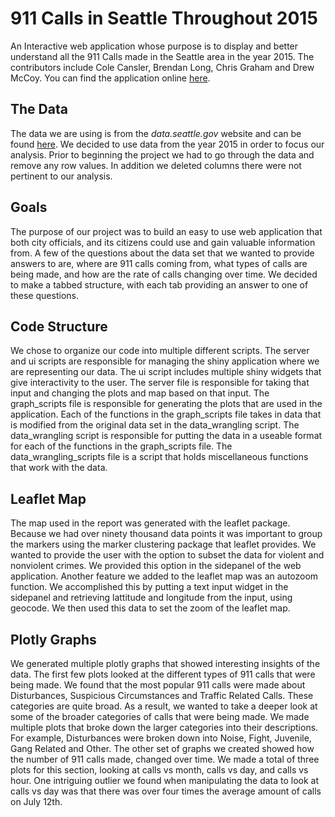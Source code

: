 
911 Calls in Seattle Throughout 2015
====================================
An Interactive web application whose purpose is to display and better understand all the 911 Calls made in the Seattle area in the year 2015. The contributors include Cole Cansler, Brendan Long, Chris Graham and Drew McCoy. You can find the application online [here](https://drewjmccoy.shinyapps.io/Seattle-911-Calls-2015/).

The Data
--------
The data we are using is from the *data.seattle.gov* website and can be found [here](https://data.seattle.gov/Public-Safety/Seattle-Police-Department-911-Incident-Response/3k2p-39jp). We decided to use data from the year 2015 in order to focus our analysis. Prior to beginning the project we had to go through the data and remove any row values. In addition we deleted columns there were not pertinent to our analysis.

Goals
-----
The purpose of our project was to build an easy to use web application that both city officials, and its citizens could use and gain valuable information from. A few of the questions about the data set that we wanted to provide answers to are, where are 911 calls coming from, what types of calls are being made, and how are the rate of calls changing over time. We decided to make a tabbed structure, with each tab providing an answer to one of these questions.

Code Structure
--------------
We chose to organize our code into multiple different scripts. The server and ui scripts are responsible for managing the shiny application where we are representing our data. The ui script includes multiple shiny widgets that give interactivity to the user. The server file is responsible for taking that input and changing the plots and map based on that input. The graph_scripts file is responsible for generating the plots that are used in the application. Each of the functions in the graph_scripts file takes in data that is modified from the original data set  in the data_wrangling script. The data_wrangling script is responsible for putting the data in a useable format for each of the functions in the graph_scripts file. The data_wrangling_scripts file is a script that holds miscellaneous functions that work with the data.

Leaflet Map
-----------
The map used in the report was generated with the leaflet package. Because we had over ninety thousand data points it was important to group the markers using the marker clustering package that leaflet provides. We wanted to provide the user with the option to subset the data for violent and nonviolent crimes. We provided this option in the sidepanel of the web application. Another feature we added to the leaflet map was an autozoom function. We accomplished this by putting a text input widget in the sidepanel and retrieving lattitude and longitude from the input, using geocode. We then used this data to set the zoom of the leaflet map.

Plotly Graphs
------------
We generated multiple plotly graphs that showed interesting insights of the data. The first few plots looked at the different types of 911 calls that were being made. We found that the most popular 911 calls were made about Disturbances, Suspicious Circumstances and Traffic Related Calls. These categories are quite broad. As a result, we wanted to take a deeper look at some of the broader categories of calls that were being made. We made multiple plots that broke down the larger categories into their descriptions. For example, Disturbances were broken down into Noise, Fight, Juvenile, Gang Related and Other. The other set of graphs we created showed how the number of 911 calls made, changed over time. We made a total of three plots for this section, looking at calls vs month, calls vs day, and calls vs hour. One intriguing outlier we found when manipulating the data to look at calls vs day was that there was over four times the average amount of calls on July 12th.
